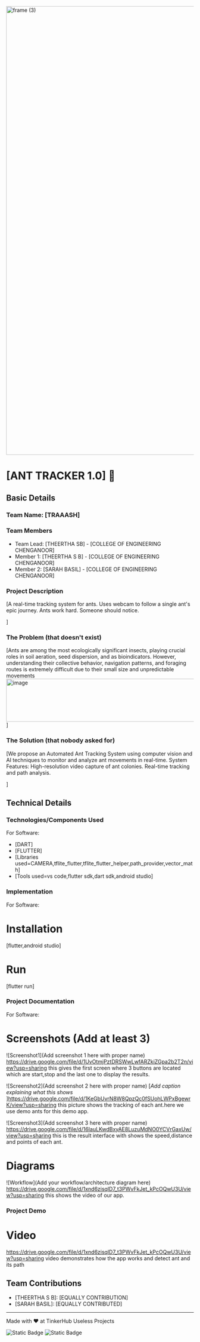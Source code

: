 <img width="3188" height="1202" alt="frame (3)" src="https://github.com/user-attachments/assets/517ad8e9-ad22-457d-9538-a9e62d137cd7" />


# [ANT TRACKER 1.0] 🎯


## Basic Details
### Team Name: [TRAAASH]


### Team Members
- Team Lead: [THEERTHA SB] - [COLLEGE OF ENGINEERING CHENGANOOR]
- Member 1: [THEERTHA S B] - [COLLEGE OF ENGINEERING CHENGANOOR]
- Member 2: [SARAH BASIL] - [COLLEGE OF ENGINEERING CHENGANOOR]

### Project Description
[A real-time tracking system for ants.
Uses webcam to follow a single ant's epic journey.
Ants work hard. 
Someone should notice.

]

### The Problem (that doesn't exist)
[Ants are among the most ecologically significant insects, playing crucial roles in soil aeration, seed dispersion, and as bioindicators. However, understanding their collective behavior, navigation patterns, and foraging routes is extremely difficult due to their small size and unpredictable movements<img width="7157" height="115" alt="image" src="https://github.com/user-attachments/assets/e84d633d-9ffb-44e4-8ae6-9a47c5f27547" />
]

### The Solution (that nobody asked for)
[We propose an Automated Ant Tracking System using computer vision and AI techniques to monitor and analyze ant movements in real-time.
System Features:
High-resolution video capture of ant colonies.
Real-time tracking and path analysis.

]

## Technical Details
### Technologies/Components Used
For Software:
- [DART]
- [FLUTTER]
- [Libraries used=CAMERA,tflite_flutter,tflite_flutter_helper,path_provider,vector_math]
- [Tools used=vs code,flutter sdk,dart sdk,android studio]

### Implementation
For Software:
# Installation
[flutter,android studio]

# Run
[flutter run]

### Project Documentation
For Software:

# Screenshots (Add at least 3)
![Screenshot1](Add screenshot 1 here with proper name)
https://drive.google.com/file/d/1UvOtmjPztDRSWwLwfARZkiZGpa2b2T2n/view?usp=sharing
this gives the first screen where 3 buttons are located which are start,stop and the last one to display the results.

![Screenshot2](Add screenshot 2 here with proper name)
[*Add caption explaining what this shows*
]https://drive.google.com/file/d/1KeGbUvrN8W8QpzQc0fSUohLWPxBgewrK/view?usp=sharing
this picture shows the tracking of each ant.here we use demo ants for this demo app.

![Screenshot3](Add screenshot 3 here with proper name)
https://drive.google.com/file/d/16IauLKwdBxyAE8LuzuMdNO0YCVrGaxUw/view?usp=sharing
this is the result interface with shows the speed,distance and points of each ant.


# Diagrams
![Workflow](Add your workflow/architecture diagram here)
https://drive.google.com/file/d/1xnd6zisqlD7_t3PWvFkJet_kPcOQwU3U/view?usp=sharing
this shows the video of our app.

### Project Demo
# Video
https://drive.google.com/file/d/1xnd6zisqlD7_t3PWvFkJet_kPcOQwU3U/view?usp=sharing
video demonstrates how the app works and detect ant and its path

## Team Contributions
- [THEERTHA S B]: [EQUALLY CONTRIBUTION]
- [SARAH BASIL]: [EQUALLY CONTRIBUTED]

---
Made with ❤️ at TinkerHub Useless Projects 

![Static Badge](https://img.shields.io/badge/TinkerHub-24?color=%23000000&link=https%3A%2F%2Fwww.tinkerhub.org%2F)
![Static Badge](https://img.shields.io/badge/UselessProjects--25-25?link=https%3A%2F%2Fwww.tinkerhub.org%2Fevents%2FQ2Q1TQKX6Q%2FUseless%2520Projects)


